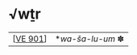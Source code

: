 # √wṯr

|            |                        |
| ---------- | ---------------------- |
| [[VE 901]] | *<i>wa-ša-lu-um</i> ✽ |

[//begin]: # "Autogenerated link references for markdown compatibility"
[VE 901]: <VE 901> "VE 901"
[//end]: # "Autogenerated link references"